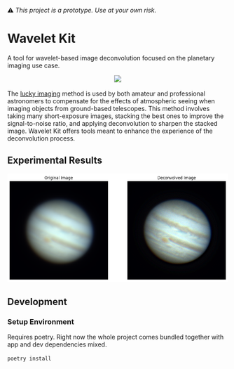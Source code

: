 ⚠️ _This project is a prototype. Use at your own risk._

# Wavelet Kit

A tool for wavelet-based image deconvolution focused on the planetary imaging use case.

<div align="center">
    <img width="60%" src="./morlet_wavelet_visual.svg">
</div>

The [lucky imaging](https://en.wikipedia.org/wiki/Lucky_imaging) method is used by both amateur and professional astronomers to compensate for the effects of atmospheric seeing when imaging objects from ground-based telescopes. This method involves taking many short-exposure images, stacking the best ones to improve the signal-to-noise ratio, and applying deconvolution to sharpen the stacked image. Wavelet Kit offers tools meant to enhance the experience of the deconvolution process.

## Experimental Results

<div align="center">
    <img src="./test_results.png">
</div>

## Development

### Setup Environment

Requires poetry. Right now the whole project comes bundled together with app and dev dependencies mixed.

`poetry install`

